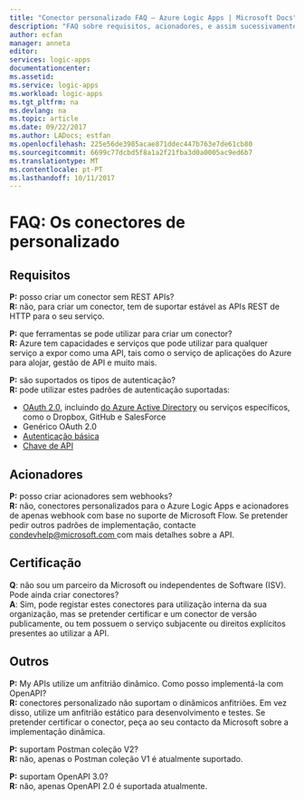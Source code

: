 ```yaml
---
title: "Conector personalizado FAQ – Azure Logic Apps | Microsoft Docs"
description: "FAQ sobre requisitos, acionadores, e assim sucessivamente sobre a criação de conectores personalizados"
author: ecfan
manager: anneta
editor: 
services: logic-apps
documentationcenter: 
ms.assetid: 
ms.service: logic-apps
ms.workload: logic-apps
ms.tgt_pltfrm: na
ms.devlang: na
ms.topic: article
ms.date: 09/22/2017
ms.author: LADocs; estfan
ms.openlocfilehash: 225e56de3985acae871ddec447b763e7de61cb80
ms.sourcegitcommit: 6699c77dcbd5f8a1a2f21fba3d0a0005ac9ed6b7
ms.translationtype: MT
ms.contentlocale: pt-PT
ms.lasthandoff: 10/11/2017
---
```

# <a name="faq-custom-connectors"></a>FAQ: Os conectores de personalizado

## <a name="requirements"></a>Requisitos

**P:** posso criar um conector sem REST APIs? </br>
**R:** não, para criar um conector, tem de suportar estável as APIs REST de HTTP para o seu serviço. 

**P:** que ferramentas se pode utilizar para criar um conector? </br>
**R:** Azure tem capacidades e serviços que pode utilizar para qualquer serviço a expor como uma API, tais como o serviço de aplicações do Azure para alojar, gestão de API e muito mais.

**P:** são suportados os tipos de autenticação? </br>
**R:** pode utilizar estes padrões de autenticação suportadas:

* [OAuth 2.0](https://oauth.net/2/), incluindo [do Azure Active Directory](https://azure.microsoft.com/develop/identity/) ou serviços específicos, como o Dropbox, GitHub e SalesForce
* Genérico OAuth 2.0
* [Autenticação básica](https://swagger.io/docs/specification/authentication/basic-authentication/)
* [Chave de API](https://swagger.io/docs/specification/authentication/api-keys/)

## <a name="triggers"></a>Acionadores

**P:** posso criar acionadores sem webhooks? </br>
**R:** não, conectores personalizados para o Azure Logic Apps e acionadores de apenas webhook com base no suporte de Microsoft Flow. Se pretender pedir outros padrões de implementação, contacte [ condevhelp@microsoft.com ](mailto:condevhelp@microsoft.com) com mais detalhes sobre a API.

## <a name="certification"></a>Certificação

**Q**: não sou um parceiro da Microsoft ou independentes de Software (ISV). Pode ainda criar conectores? </br>
**A**: Sim, pode registar estes conectores para utilização interna da sua organização, mas se pretender certificar e um conector de versão publicamente, ou tem possuem o serviço subjacente ou direitos explícitos presentes ao utilizar a API.

## <a name="other"></a>Outros

**P:** My APIs utilize um anfitrião dinâmico. Como posso implementá-la com OpenAPI? </br>
**R:** conectores personalizado não suportam o dinâmicos anfitriões. Em vez disso, utilize um anfitrião estático para desenvolvimento e testes. Se pretender certificar o conector, peça ao seu contacto da Microsoft sobre a implementação dinâmica.

**P:** suportam Postman coleção V2? </br>
**R:** não, apenas o Postman coleção V1 é atualmente suportado.

**P:** suportam OpenAPI 3.0? </br>
**R:** não, apenas OpenAPI 2.0 é suportada atualmente.